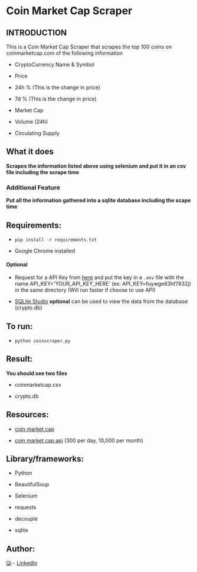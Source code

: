 # Coin Market Cap Scraper

## INTRODUCTION
This is a Coin Market Cap Scraper that scrapes the top 100 coins on coinmarketcap.com of the following information

* CryptoCurrency Name & Symbol

* Price

* 24h % (This is the change in price)

* 7d % (This is the change in price)

* Market Cap

* Volume (24h)

* Circulating Supply


## What it does

**Scrapes the information listed above using selenium and put it in an csv file including the scrape time**

### Additional Feature

**Put all the information gathered into a sqlite database including the scape time**


## Requirements:

* ```pip install -r requirements.txt```

* Google Chrome installed


#### Optional
* Request for a API Key from [here](https://coinmarketcap.com/api/) and put the key in a `.env` file with the name API_KEY='YOUR_API_KEY_HERE' (ex: API_KEY=fuywge83hf7832j) in the same directory (Will run faster if choose to use API)

* [SQLite Studio](https://sqlitestudio.pl/) **optional** can be used to view the data from the database (crypto.db)


## To run:

* ```python coinscraper.py```

## Result:

**You should see two files**

* coinmarketcap.csv 

* crypto.db 


## Resources:

* [coin market cap](https://coinmarketcap.com/) 

* [coin market cap api](https://coinmarketcap.com/api/) (300 per day, 10,000 per month)


## Library/frameworks:

* Python

* BeautifulSoup

* Selenium

* requests

* decouple

* sqlite


## Author:

[Qi](https://github.com/swordwielder/discordStockBot/graphs/contributors) - [LinkedIn](https://www.linkedin.com/in/qifchen/)

